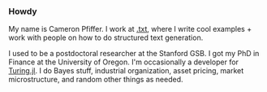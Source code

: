 ### Howdy

My name is Cameron Pfiffer. I work at [.txt](https://dottxt.co/), where I write cool examples + work with people on how to do structured text generation.

I used to be a postdoctoral researcher at the Stanford GSB. I got my PhD in Finance at the University of Oregon. I'm occasionally a developer for [Turing.jl](https://github.com/TuringLang/Turing.jl). I do Bayes stuff, industrial organization, asset pricing, market microstructure, and random other things as needed.

<!--
**cpfiffer/cpfiffer** is a ✨ _special_ ✨ repository because its `README.md` (this file) appears on your GitHub profile.

Here are some ideas to get you started:

- 🔭 I’m currently working on ...
- 🌱 I’m currently learning ...
- 👯 I’m looking to collaborate on ...
- 🤔 I’m looking for help with ...
- 💬 Ask me about ...
- 📫 How to reach me: ...
- 😄 Pronouns: ...
- ⚡ Fun fact: ...
-->
